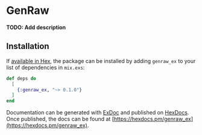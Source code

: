 # GenRaw

**TODO: Add description**

## Installation

If [available in Hex](https://hex.pm/docs/publish), the package can be installed
by adding `genraw_ex` to your list of dependencies in `mix.exs`:

```elixir
def deps do
  [
    {:genraw_ex, "~> 0.1.0"}
  ]
end
```

Documentation can be generated with [ExDoc](https://github.com/elixir-lang/ex_doc)
and published on [HexDocs](https://hexdocs.pm). Once published, the docs can
be found at [https://hexdocs.pm/genraw_ex](https://hexdocs.pm/genraw_ex).

